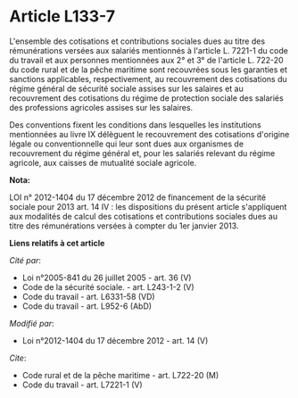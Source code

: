 # Article L133-7

L'ensemble des cotisations et contributions sociales dues au titre des rémunérations versées aux salariés mentionnés à
l'article L. 7221-1 du code du travail et aux personnes mentionnées aux 2° et 3° de l'article L. 722-20 du code rural et de
la pêche maritime sont recouvrées sous les garanties et sanctions applicables, respectivement, au recouvrement des
cotisations du régime général de sécurité sociale assises sur les salaires et au recouvrement des cotisations du régime de
protection sociale des salariés des professions agricoles assises sur les salaires.

Des conventions fixent les conditions dans lesquelles les institutions mentionnées au livre IX délèguent le recouvrement des
cotisations d'origine légale ou conventionnelle qui leur sont dues aux organismes de recouvrement du régime général et, pour
les salariés relevant du régime agricole, aux caisses de mutualité sociale agricole.

**Nota:**

LOI n° 2012-1404 du 17 décembre 2012 de financement de la sécurité sociale pour 2013 art. 14 IV : les dispositions du présent
article s'appliquent aux modalités de calcul des cotisations et contributions sociales dues au titre des rémunérations
versées à compter du 1er janvier 2013.

**Liens relatifs à cet article**

_Cité par_:

  - Loi n°2005-841 du 26 juillet 2005 - art. 36 (V)
  - Code de la sécurité sociale. - art. L243-1-2 (V)
  - Code du travail - art. L6331-58 (VD)
  - Code du travail - art. L952-6 (AbD)

_Modifié par_:

  - Loi n°2012-1404 du 17 décembre 2012 - art. 14 (V)

_Cite_:

  - Code rural et de la pêche maritime - art. L722-20 (M)
  - Code du travail - art. L7221-1 (V)
